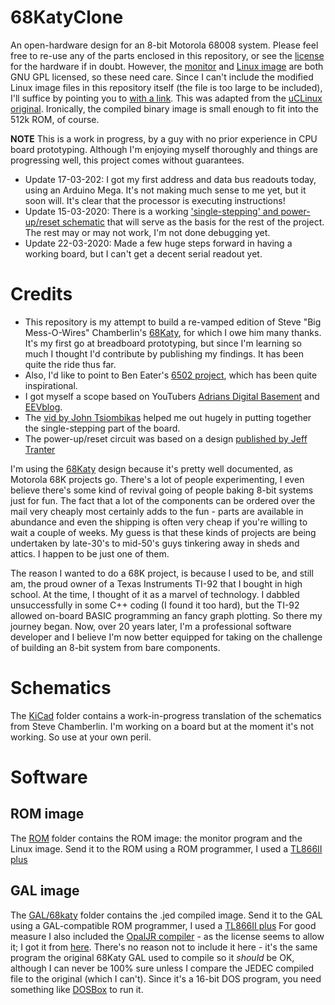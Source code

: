 # 68KatyClone
An open-hardware design for an 8-bit Motorola 68008 system.
Please feel free to re-use any of the parts enclosed in this repository, or see the [license](./LICENSE) for the hardware if in doubt.
However, the [monitor](Software/ROM/monitor.asm) and [Linux image](https://www.bigmessowires.com/68katy-files/uClinux-20040218.tar.gz) are both GNU GPL licensed, so these need care. Since I can't include the modified Linux image files in this repository itself (the file is too large to be included), I'll suffice by pointing you to [with a link](https://www.bigmessowires.com/68katy-files/uClinux-20040218.tar.gz). This was adapted from the [uCLinux original](https://web.archive.org/web/20181014184953/http://www.uclinux.org/pub/uClinux/dist/uClinux-dist-20040218.tar.gz). Ironically, the compiled binary image is small enough to fit into the 512k ROM, of course. 

**NOTE** This is a work in progress, by a guy with no prior experience in CPU board prototyping. Although I'm enjoying myself thoroughly and things are progressing well, this project comes without guarantees. 
* Update 17-03-202: I got my first address and data bus readouts today, using an Arduino Mega. It's not making much sense to me yet, but it soon will. It's clear that the processor is executing instructions!
* Update 15-03-2020: There is a working ['single-stepping' and power-up/reset schematic](KiCad/single-stepping.sch) that will serve as the basis for the rest of the project. The rest may or may not work, I'm not done debugging yet. 
* Update 22-03-2020: Made a few huge steps forward in having a working board, but I can't get a decent serial readout yet.  

# Credits
* This repository is my attempt to build a re-vamped edition of Steve "Big Mess-O-Wires" Chamberlin's [68Katy](https://www.bigmessowires.com/68-katy/), for which I owe him many thanks. It's my first go at breadboard prototyping, but since I'm learning so much I thought I'd contribute by publishing my findings. It has been quite the ride thus far. 
* Also, I'd like to point to Ben Eater's [6502 project](https://eater.net/6502), which has been quite inspirational. 
* I got myself a scope based on YouTubers [Adrians Digital Basement](https://www.youtube.com/channel/UCE5dIscvDxrb7CD5uiJJOiw) and [EEVblog](https://www.youtube.com/channel/UC2DjFE7Xf11URZqWBigcVOQ). 
* The [vid by John Tsiombikas](https://www.youtube.com/watch?v=rYkr1mFQ_50) helped me out hugely in putting together the single-stepping part of the board.  
* The power-up/reset circuit was based on a design [published by Jeff Tranter](https://github.com/jefftranter/68000/blob/master/TS2/v2.1/page1.sch)

I'm using the [68Katy](https://www.bigmessowires.com/68-katy/) design because it's pretty well documented, as Motorola 68K projects go. There's a lot of people experimenting, I even believe there's some kind of revival going of people baking 8-bit systems just for fun. The fact that a lot of the components can be ordered over the mail very cheaply most certainly adds to the fun - parts are available in abundance and even the shipping is often very cheap if you're willing to wait a couple of weeks. My guess is that these kinds of projects are being undertaken by late-30's to mid-50's guys tinkering away in sheds and attics. I happen to be just one of them. 

The reason I wanted to do a 68K project, is because I used to be, and still am, the proud owner of a Texas Instruments TI-92 that I bought in high school. At the time, I thought of it as a marvel of technology. I dabbled unsuccessfully in some C++ coding (I found it too hard), but the TI-92 allowed on-board BASIC programming an fancy graph plotting. So there my journey began. Now, over 20 years later, I'm a professional software developer and I believe I'm now better equipped for taking on the challenge of building an 8-bit system from bare components.

# Schematics
The [KiCad](KiCad) folder contains a work-in-progress translation of the schematics from Steve Chamberlin. I'm working on a board but at the moment it's not working. So use at your own peril.

# Software
## ROM image
The [ROM](Software/ROM) folder contains the ROM image: the monitor program and the Linux image. Send it to the ROM using a ROM programmer, I used a [TL866II plus](https://www.aliexpress.com/item/32963724045.html)

## GAL image
The [GAL/68katy](Software/GAL/68katy) folder contains the .jed compiled image. Send it to the GAL using a GAL-compatible ROM programmer, I used a [TL866II plus](https://www.aliexpress.com/item/32963724045.html)
For good measure I also included the [OpalJR compiler](Software/GAL/opaljr21) - as the license seems to allow it; I got it from [here](http://www.brouhaha.com/~eric/retrocomputing/mmi/palasm/opaljr21.zip). There's no reason not to include it here - it's the same program the original 68Katy GAL used to compile so it *should* be OK, although I can never be 100% sure unless I compare the JEDEC compiled file to the original (which I can't). Since it's a 16-bit DOS program, you need something like [DOSBox](https://www.dosbox.com/download.php?main=1) to run it.